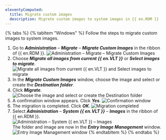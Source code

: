 ```yaml
---
eleventyComputed:
  title: Migrate custom images
  description: Migrate custom images to system images in {{ en.RDM }}
---
```

{% tabs %}
{% tabItem "Windows" %}
Follow the steps to migrate custom images to system images.

1. Go to ***Administration*** – ***Migrate*** – ***Migrate Custom Images*** in the ribbon of {{ en.RDM }}.
![Administration – Migrate – Migrate Custom Images](https://webdevolutions.azureedge.net/docs/en/rdm/windows/RDMWin6169.png)
1. Choose ***Migrate all images from current {{ en.VLT }}*** or ***Select images to migrate***.
![Migrate all images from current {{ en.VLT }} and Select images to migrate](https://webdevolutions.azureedge.net/docs/en/rdm/windows/RDMWin6170.png)
1. In the ***Migrate Custom Images*** window, choose the image and select or create the ***Destination folder***.
1. Click ***Migrate***.
![Choose the image and select or create the Destination folder](https://webdevolutions.azureedge.net/docs/en/rdm/windows/RDMWin6175.png)  
1. A confirmation window appears. Click ***Yes***.
![Confirmation window](https://webdevolutions.azureedge.net/docs/en/rdm/windows/RDMWin6173.png)  
6. The migration is completed. Click ***OK***.
![Migration completed](https://webdevolutions.azureedge.net/docs/en/rdm/windows/RDMWin6174.png)
1. Select ***Administration*** – ***System {{ en.VLT }}*** – ***Images*** in the ribbon of {{ en.RDM }}.  
![Administration – System {{ en.VLT }} – Images](https://webdevolutions.azureedge.net/docs/en/rdm/windows/RDMWin6176.png)  
The folder and image are now in the ***Entry Image Management*** window.
![Entry Image Management window](https://webdevolutions.azureedge.net/docs/en/rdm/windows/RDMWin6178.png)
{% endtabItem %}
{% endtabs %}